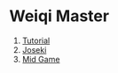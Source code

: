 # Weiqi Master

1. [Tutorial](https://www.youtube.com/playlist?list=PLhBfARzCqQwkUfkixvIOiOZXPBB8yq9u6)
2. [Joseki](https://www.youtube.com/playlist?list=PLCF330A50A2B95F91)
3. [Mid Game](https://www.youtube.com/playlist?list=PLE94AD758FD3C605D)
